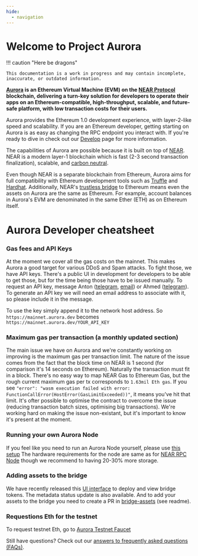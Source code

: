 ```yaml
---
hide:
  - navigation
---
```


# Welcome to Project Aurora

!!! caution "Here be dragons"

    This documentation is a work in progress and may contain incomplete,
    inaccurate, or outdated information.

**[Aurora] is an Ethereum Virtual Machine (EVM) on the [NEAR Protocol]
blockchain, delivering a turn-key solution for developers to operate their
apps on an Ethereum-compatible, high-throughput, scalable, and future-safe
platform, with low transaction costs for their users.**

Aurora provides the Ethereum 1.0 development experience, with layer-2-like
speed and scalability. If you are an Ethereum developer, getting starting on
Aurora is as easy as changing the RPC endpoint you interact with. If you're
ready to dive in check out our [Develop] page for more information.

The capabilities of Aurora are possible because it is built on top of
[NEAR]. NEAR is a modern layer-1 blockchain which is fast (2-3 second
transaction finalization), scalable, and [carbon neutral].

Even though NEAR is a separate blockchain from Ethereum, Aurora aims for
full compatibility with Ethereum development tools such as [Truffle] and
[Hardhat]. Additionally, NEAR's [trustless bridge] to Ethereum means even
the assets on Aurora are the same as Ethereum. For example, account balances
in Aurora's EVM are denominated in the same Ether (ETH) as on Ethereum
itself.

# Aurora Developer cheatsheet

### Gas fees and API Keys
At the moment we cover all the gas costs on the mainnet. This makes Aurora a good target for various DDoS and Spam attacks.
To fight those, we have API keys. There's a public UI in development for developers to be able to get those, but for the time being those have to be issued manually. To request an API key, message Anton ([telegram](https://t.me/antonpaisov), [email](mailto:anton@aurora.dev)) or Ahmed ([telegram](https://t.me/theZeroX)).
To generate an API key we will need an email address to associate with it, so please include it in the message.

To use the key simply append it to the network host address. So `https://mainnet.aurora.dev` becomes `https://mainnet.aurora.dev/YOUR_API_KEY`

### Maximum gas per transaction (a monthly updated section)
The main issue we have on Aurora and we're constantly working on improving is the maximum gas per transaction limit.
The nature of the issue comes from the fact that the block time on NEAR is 1 second (for comparison it's 14 seconds on Ethereum).
Naturally the transaction must fit in a block.
There's no easy way to map NEAR Gas to Ethereum Gas, but the rough current maximum gas per tx corresponds to `1.63mil Eth gas`.
If you see `"error": "wasm execution failed with error: FunctionCallError(HostError(GasLimitExceeded))"`, it means you've hit that limit.
It's ofter possible to optimise the contract to overcome the issue (reducing transaction batch sizes, optimising big transactions).
We're working hard on making the issue non-existant, but it's important to know it's present at the moment.

### Running your own Aurora Node
If you feel like you need to run an Aurora Node yourself, please use [this setup](https://github.com/aurora-is-near/partner-relayer-deploy)
The hardware requirements for the node are same as for [NEAR RPC Node](https://docs.near.org/docs/develop/node/rpc/hardware-rpc#recommended-hardware-specifications) though we recommend to having 20-30% more storage.

### Adding assets to the bridge
We have recently released this [UI interface](https://rainbowbridge.app/deploy) to deploy and view bridge tokens. The metadata status update is also available.
And to add your assets to the bridge you need to create a PR in [bridge-assets](https://github.com/aurora-is-near/bridge-assets) (see readme).

### Requestions Eth for the testnet
To request testnet Eth, go to [Aurora Testnet Faucet](https://testnet.aurora.dev/faucet)

<!-- Read more about [bridging assets from Ethereum to Aurora](learn/bridge/eth.md). -->

Still have questions? Check out our [answers to frequently asked questions
(FAQs)](develop/faq.md).

[NEAR Protocol]:  https://near.org
[NEAR]: https://near.org
[Aurora]: https://aurora.dev
[Develop]: develop/networks.md
[carbon neutral]: https://near.org/blog/near-climate-neutral-product/
[Truffle]: https://www.trufflesuite.com/truffle
[Hardhat]: https://hardhat.org
[trustless bridge]: https://near.org/bridge/
